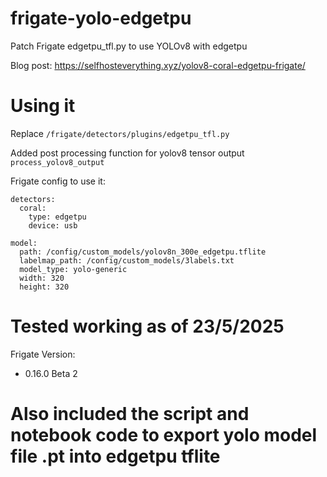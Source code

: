 # frigate-yolo-edgetpu
Patch Frigate edgetpu_tfl.py to use YOLOv8 with edgetpu

Blog post: https://selfhosteverything.xyz/yolov8-coral-edgetpu-frigate/

# Using it
Replace `/frigate/detectors/plugins/edgetpu_tfl.py`

Added post processing function for yolov8 tensor output `process_yolov8_output`

Frigate config to use it:
```
detectors:
  coral:
    type: edgetpu
    device: usb

model:
  path: /config/custom_models/yolov8n_300e_edgetpu.tflite
  labelmap_path: /config/custom_models/3labels.txt
  model_type: yolo-generic
  width: 320
  height: 320
```

# Tested working as of 23/5/2025
Frigate Version:
- 0.16.0 Beta 2

# Also included the script and notebook code to export yolo model file .pt into edgetpu tflite

